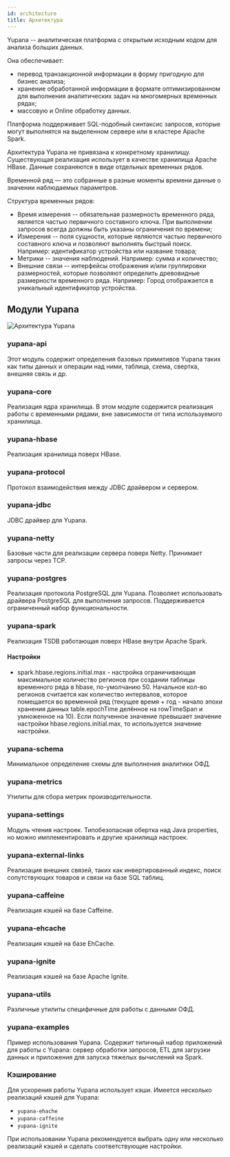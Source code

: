 ```yaml
---
id: architecture
title: Архитектура
---
```


Yupana -- аналитическая платформа с открытым исходным кодом для анализа больших данных.

Она обеспечивает:

 - перевод транзакционной информации в форму пригодную для бизнес анализа;
 - хранение обработанной  информации в формате оптимизированном для выполнения аналитических задач на многомерных
   временных рядах;
 - массовую и Online обработку данных.

Платформа поддерживает SQL-подобный синтаксис запросов, которые могут выполнятся на выделенном сервере или в кластере
Apache Spark.

Архитектура Yupana не привязана к конкретному хранилищу.  Существующая реализация использует в качестве хранилища Apache
HBase. Данные сохраняются в виде отдельных временных рядов.

Временной ряд — это собранные в разные моменты времени данные о значении наблюдаемых параметров.

Структура временных рядов:

 - Время измерения -- обязательная размерность временного ряда, является частью первичного составного ключа. При
   выполнении запросов всегда должны быть указаны ограничения по времени;
 - Измерения -- поля сущности, которые являются частью первичного составного ключа и позволяют выполнять быстрый поиск.
   Например: идентификатор устройства или название товара;
 - Метрики -- значения наблюдений. Например: сумма и количество;
 - Внешние связи -- интерфейсы отображения и/или группировки размерностей, которые позволяют определить древовидные
   размерности временного ряда. Например: Город отображается в уникальный идентификатор устройства.

## Модули Yupana

![Архитектура Yupana](/assets/images/yupana-common.svg)

### yupana-api

Этот модуль содержит определения базовых примитивов Yupana таких как типы данных и операции над ними, таблица, схема,
свертка, внешняя связь и др.

### yupana-core

Реализация ядра хранилища.  В этом модуле содержится реализация работы с временными рядами, вне зависимости от типа используемого
хранилища.

### yupana-hbase

Реализация хранилища поверх HBase.

### yupana-protocol

Протокол взаимодействия между JDBC драйвером и сервером.

### yupana-jdbc

JDBC драйвер для Yupana.

### yupana-netty

Базовые части для реализации сервера поверх Netty. Принимает запросы через TCP.

### yupana-postgres

Реализация протокола PostgreSQL для Yupana. Позволяет использовать драйвера PostgreSQL для выполнения запросов.
Поддерживается ограниченный набор функциональности.

### yupana-spark

Реализация TSDB работающая поверх HBase внутри Apache Spark.

#### Настройки
 - spark.hbase.regions.initial.max - настройка ограничивающая максимальное количество регионов при создании таблицы
   временного ряда в hbase, по-умолчанию 50.
   Начальное кол-во регионов считается как количество интервалов, которое помещается во временной ряд
   (текущее время + год - начало эпохи хранения данных table.epochTime делённое на rowTimeSpan и умноженное на 10).
   Если полученное значение превышает значение настройки hbase.regions.initial.max, то используется значение настройки.

### yupana-schema

Минимальное определение схемы для выполнения аналитики ОФД.

### yupana-metrics

Утилиты для сбора метрик производительности.

### yupana-settings

Модуль чтения настроек.  Типобезопасная обертка над Java properties, но можно имплементировать и другие хранилища настроек.

### yupana-external-links

Реализация внешних связей, таких как инвертированный индекс, поиск сопутствующих товаров и связи на базе SQL таблиц.

### yupana-caffeine

Реализация кэшей на базе Caffeine.

### yupana-ehcache

Реализация кэшей на базе EhCache.

### yupana-ignite

Реализация кэшей на базе Apache Ignite.

### yupana-utils

Различные утилиты специфичные для работы с данными ОФД.

### yupana-examples

Пример использования Yupana.  Содержит типичный набор приложений для работы с Yupana: сервер обработки запросов, ETL для
загрузки данных и приложения для запуска тяжелых вычислений на Spark.

### Кэширование

Для ускорения работы Yupana использует кэши.  Имеется несколько реализаций кэшей для Yupana:

  - `yupana-ehache`
  - `yupana-caffeine`
  - `yupana-ignite`

При использовании Yupana рекомендуется выбрать одну или несколько реализаций кэшей и сделать соответствующие настройки.
